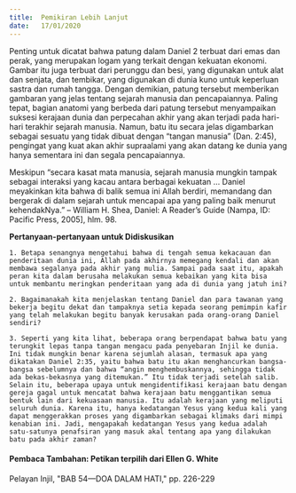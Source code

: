 ```yaml
---
title:  Pemikiran Lebih Lanjut
date:   17/01/2020
---
```


Penting untuk dicatat bahwa patung dalam Daniel 2 terbuat dari emas dan perak, yang merupakan logam yang terkait dengan kekuatan ekonomi. Gambar itu juga terbuat dari perunggu dan besi, yang digunakan untuk alat dan senjata, dan tembikar, yang digunakan di dunia kuno untuk keperluan sastra dan rumah tangga. Dengan demikian, patung tersebut memberikan gambaran yang jelas tentang sejarah manusia dan pencapaiannya. Paling tepat, bagian anatomi yang berbeda dari patung tersebut menyampaikan suksesi kerajaan dunia dan perpecahan akhir yang akan terjadi pada hari-hari terakhir sejarah manusia. Namun, batu itu secara jelas digambarkan sebagai sesuatu yang tidak dibuat dengan “tangan manusia” (Dan. 2:45), pengingat yang kuat akan akhir supraalami yang akan datang ke dunia yang hanya sementara ini dan segala pencapaiannya.

Meskipun “secara kasat mata manusia, sejarah manusia mungkin tampak sebagai interaksi yang kacau antara berbagai kekuatan … Daniel meyakinkan kita bahwa di balik semua ini Allah berdiri, memandang dan bergerak di dalam sejarah untuk mencapai apa yang paling baik menurut kehendakNya.” – William H. Shea, Daniel: A Reader’s Guide (Nampa, ID: Pacific Press, 2005], hlm. 98.

**Pertanyaan-pertanyaan untuk Didiskusikan**

`1. Betapa senangnya mengetahui bahwa di tengah semua kekacauan dan penderitaan dunia ini, Allah pada akhirnya memegang kendali dan akan membawa segalanya pada akhir yang mulia. Sampai pada saat itu, apakah peran kita dalam berusaha melakukan semua kebaikan yang kita bisa untuk membantu meringkan penderitaan yang ada di dunia yang jatuh ini?`

`2. Bagaimanakah kita menjelaskan tentang Daniel dan para tawanan yang bekerja begitu dekat dan tampaknya setia kepada seorang pemimpin kafir yang telah melakukan begitu banyak kerusakan pada orang-orang Daniel sendiri?`

`3. Seperti yang kita lihat, beberapa orang berpendapat bahwa batu yang terungkit lepas tanpa tangan mengacu pada penyebaran Injil ke dunia. Ini tidak mungkin benar karena sejumlah alasan, termasuk apa yang dikatakan Daniel 2:35, yaitu bahwa batu itu akan menghancurkan bangsa-bangsa sebelumnya dan bahwa “angin menghembuskannya, sehingga tidak ada bekas-bekasnya yang ditemukan.” Itu tidak terjadi setelah salib. Selain itu, beberapa upaya untuk mengidentifikasi kerajaan batu dengan gereja gagal untuk mencatat bahwa kerajaan batu menggantikan semua bentuk lain dari kekuasaan manusia. Itu adalah kerajaan yang meliputi seluruh dunia. Karena itu, hanya kedatangan Yesus yang kedua kali yang dapat menggerakkan proses yang digambarkan sebagai klimaks dari mimpi kenabian ini. Jadi, mengapakah kedatangan Yesus yang kedua adalah satu-satunya penafsiran yang masuk akal tentang apa yang dilakukan batu pada akhir zaman?`

#### Pembaca Tambahan: Petikan terpilih dari Ellen G. White

Pelayan Injil, "BAB 54—DOA DALAM HATI," pp. 226-229